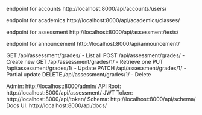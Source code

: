 endpoint for accounts
http://localhost:8000/api/accounts/users/

endpoint for academics
http://localhost:8000/api/academics/classes/

endpoint for assessment
http://localhost:8000/api/assessment/tests/

endpoint for announcement
http://localhost:8000/api/announcement/

GET    /api/assessment/grades/     - List all
POST   /api/assessment/grades/     - Create new
GET    /api/assessment/grades/1/   - Retrieve one
PUT    /api/assessment/grades/1/   - Update
PATCH  /api/assessment/grades/1/   - Partial update
DELETE /api/assessment/grades/1/   - Delete

Admin: http://localhost:8000/admin/
API Root: http://localhost:8000/api/assessment/
JWT Token: http://localhost:8000/api/token/
Schema: http://localhost:8000/api/schema/
Docs UI: http://localhost:8000/api/docs/